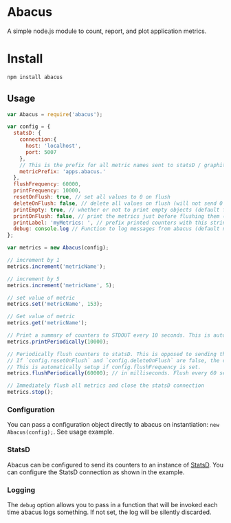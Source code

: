 Abacus
===

A simple node.js module to count, report, and plot application metrics.

# Install
````sh
npm install abacus
````

## Usage

````javascript
var Abacus = require('abacus');

var config = {
  statsD: {
    connection:{
      host: 'localhost',
      port: 5007
    },
    // This is the prefix for all metric names sent to statsD / graphite
    metricPrefix: 'apps.abacus.'
  },
  flushFrequency: 60000,
  printFrequency: 10000,
  resetOnFlush: true, // set all values to 0 on flush
  deleteOnFlush: false, // delete all values on flush (will not send 0's)
  printEmpty: true, // whether or not to print empty objects (default false)
  printOnFlush: false, // print the metrics just before flushing them (default false)
  printLabel: 'myMetrics: ', // prefix printed counters with this string (default '')
  debug: console.log // Function to log messages from abacus (default none)
};

var metrics = new Abacus(config);

// increment by 1
metrics.increment('metricName');

// increment by 5
metrics.increment('metricName', 5);

// set value of metric
metrics.set('metricName', 153);

// Get value of metric
metrics.get('metricName');

// Print a summary of counters to STDOUT every 10 seconds. This is automatically setup if config.printFrequency is set.
metrics.printPeriodically(10000);

// Periodically flush counters to statsD. This is opposed to sending the counter each time it is changed
// If `config.resetOnFlush` and `config.deleteOnFlush` are false, the counters will be cumulative. Otherwise, they're reset to 0 or cleared on each flush.
// This is automatically setup if config.flushFrequency is set.
metrics.flushPeriodically(60000); // in milliseconds. Flush every 60 seconds

// Immediately flush all metrics and close the statsD connection
metrics.stop();
````

### Configuration

You can pass a configuration object directly to abacus on instantiation: `new Abacus(config);`. See usage example.

### StatsD
Abacus can be configured to send its counters to an instance of [StatsD](https://github.com/etsy/statsd/). You can configure the StatsD connection as shown in the example.

### Logging
The `debug` option allows you to pass in a function that will be invoked each time abacus logs something. If not set, the log will be silently discarded.
